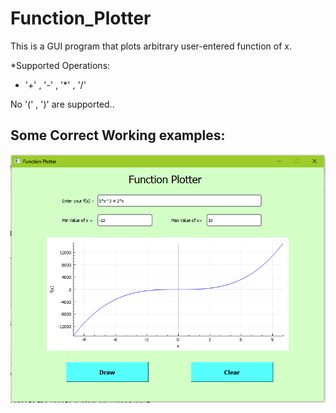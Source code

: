 # Function_Plotter
This is a GUI program that plots arbitrary user-entered function of x.

*Supported Operations:
+  '+' , '-' , '*' , '/'

No '(' , ')' are supported..

## Some Correct Working examples:
![](photos/correct0.PNG)

